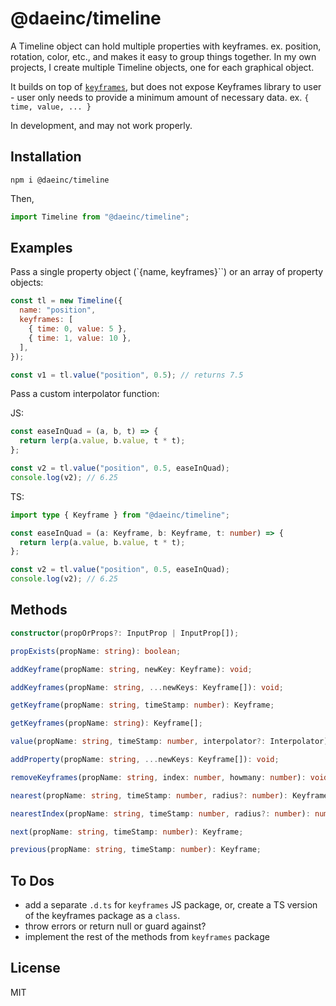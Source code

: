 # @daeinc/timeline

A Timeline object can hold multiple properties with keyframes. ex. position, rotation, color, etc., and makes it easy to group things together. In my own projects, I create multiple Timeline objects, one for each graphical object.

It builds on top of [`keyframes`](https://github.com/mattdesl/keyframes), but does not expose Keyframes library to user - user only needs to provide a minimum amount of necessary data. ex. `{ time, value, ... }`

In development, and may not work properly.

## Installation

```
npm i @daeinc/timeline
```

Then,

```js
import Timeline from "@daeinc/timeline";
```

## Examples

Pass a single property object (`{name, keyframes}``) or an array of property objects:

```js
const tl = new Timeline({
  name: "position",
  keyframes: [
    { time: 0, value: 5 },
    { time: 1, value: 10 },
  ],
});

const v1 = tl.value("position", 0.5); // returns 7.5
```

Pass a custom interpolator function:

JS:

```js
const easeInQuad = (a, b, t) => {
  return lerp(a.value, b.value, t * t);
};

const v2 = tl.value("position", 0.5, easeInQuad);
console.log(v2); // 6.25
```

TS:

```ts
import type { Keyframe } from "@daeinc/timeline";

const easeInQuad = (a: Keyframe, b: Keyframe, t: number) => {
  return lerp(a.value, b.value, t * t);
};

const v2 = tl.value("position", 0.5, easeInQuad);
console.log(v2); // 6.25
```

## Methods

```ts
constructor(propOrProps?: InputProp | InputProp[]);

propExists(propName: string): boolean;

addKeyframe(propName: string, newKey: Keyframe): void;

addKeyframes(propName: string, ...newKeys: Keyframe[]): void;

getKeyframe(propName: string, timeStamp: number): Keyframe;

getKeyframes(propName: string): Keyframe[];

value(propName: string, timeStamp: number, interpolator?: Interpolator): any;

addProperty(propName: string, ...newKeys: Keyframe[]): void;

removeKeyframes(propName: string, index: number, howmany: number): void;

nearest(propName: string, timeStamp: number, radius?: number): Keyframe;

nearestIndex(propName: string, timeStamp: number, radius?: number): number;

next(propName: string, timeStamp: number): Keyframe;

previous(propName: string, timeStamp: number): Keyframe;
```

## To Dos

- add a separate `.d.ts` for `keyframes` JS package, or, create a TS version of the keyframes package as a `class`.
- throw errors or return null or guard against?
- implement the rest of the methods from `keyframes` package

## License

MIT
